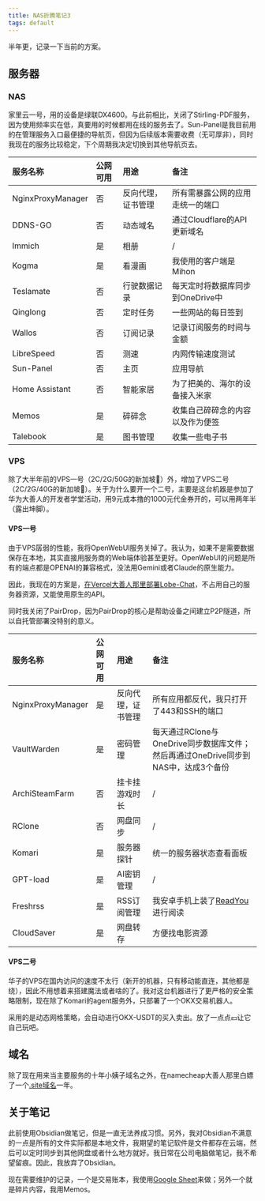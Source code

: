 ```yaml
---
title: NAS折腾笔记3
tags: default
---
```


半年更，记录一下当前的方案。

## 服务器

### NAS

家里云一号，用的设备是绿联DX4600。与此前相比，关闭了Stirling-PDF服务，因为使用频率实在低，真要用的时候都用在线的服务去了。Sun-Panel是我目前用的在管理服务入口最便捷的导航页，但因为后续版本需要收费（无可厚非），同时我现在的服务比较稳定，下个周期我决定切换到其他导航页去。

| 服务名称          | 公网可用 | 用途               | 备注                                                         |
| :---------------- | :------- | :----------------- | :----------------------------------------------------------- |
| NginxProxyManager | 否       | 反向代理，证书管理 | 所有需暴露公网的应用走统一的端口                             |
| DDNS-GO           | 否       | 动态域名           | 通过Cloudflare的API更新域名                                  |
| Immich            | 是       | 相册               | /                                                            |
| Kogma             | 是       | 看漫画             | 我使用的客户端是Mihon                                        |
| Teslamate         | 否       | 行驶数据记录       | 每天定时将数据库同步到OneDrive中                             |
| Qinglong          | 否       | 定时任务           | 一些网站的每日签到                                           |
| Wallos            | 否       | 订阅记录               | 记录订阅服务的时间与金额           |
| LibreSpeed        | 否       | 测速               | 内网传输速度测试                                             |
| Sun-Panel         | 否       | 主页               | 应用导航                                                     |
| Home Assistant    | 否       | 智能家居           | 为了把美的、海尔的设备接入米家                               |
| Memos | 是 | 碎碎念 | 收集自己碎碎念的内容以及作为便签 |
| Talebook | 是 | 图书管理 | 收集一些电子书 |


### VPS

除了大半年前的VPS一号（2C/2G/50G的新加坡🐥）外，增加了VPS二号（2C/2G/40G的新加坡🐥）。关于为什么要开一个二号，主要是这台机器是参加了华为大善人的开发者学堂活动，用9元成本撸的1000元代金券开的，可以用两年半（露出坤脚）。

#### VPS一号

由于VPS孱弱的性能，我将OpenWebUI服务关掉了。我认为，如果不是需要数据保存在本地，其实直接用服务商的Web端体验甚至更好。OpenWebUI的问题是所有的端点都是OPENAI的兼容格式，没法用Gemini或者Claude的原生能力。

因此，我现在的方案是，[在Vercel大善人那里部署Lobe-Chat](https://pzweuj.github.io/posts/LobeChat)，不占用自己的服务器资源，又能使用原生的API。

同时我关闭了PairDrop，因为PairDrop的核心是帮助设备之间建立P2P隧道，所以自托管部署没特别的意义。



| 服务名称          | 公网可用 | 用途               | 备注                                                         |
| :---------------- | :------- | :----------------- | :----------------------------------------------------------- |
| NginxProxyManager | 是       | 反向代理，证书管理 | 所有应用都反代，我只打开了443和SSH的端口                     |
| VaultWarden       | 是       | 密码管理           | 每天通过RClone与OneDrive同步数据库文件；然后再通过OneDrive同步到NAS中，达成3个备份 |
| ArchiSteamFarm    | 否       | 挂卡挂游戏时长     | /                                                            |
| RClone            | 否       | 网盘同步           | /                                                            |
| Komari            | 是       | 服务器探针         | 统一的服务器状态查看面板                                     |
| GPT-load          | 是       | AI密钥管理         | /                                                            |
| Freshrss          | 是       | RSS订阅管理        | 我安卓手机上装了[ReadYou](https://github.com/ReadYouApp/ReadYou)进行阅读 |
| CloudSaver        | 是       | 网盘转存           | 方便找电影资源                                               |



#### VPS二号

华子的VPS在国内访问的速度不太行（新开的机器，只有移动能直连，其他都是绕），因此不用想着来搭建魔法或者啥的了。我对这台机器进行了更严格的安全策略限制，现在除了Komari的agent服务外，只部署了一个OKX交易机器人。

采用的是动态网格策略，会自动进行OKX-USDT的买入卖出。放了一点点💴让它自己玩吧。



## 域名

除了现在用来当主要服务的十年小姨子域名之外，在namecheap大善人那里白嫖了一个[.site域名](https://use.biotools.site/)一年。



## 关于笔记

此前使用Obsidian做笔记，但是一直无法养成习惯。另外，我对Obsidian不满意的一点是所有的文件实际都是本地文件，我期望的笔记软件是文件都存在云端，然后可以定时同步到其他网盘或者什么地方就好。我日常在公司电脑做笔记，我不希望留痕。因此，我放弃了Obsidian。

现在需要维护的记录，一个是交易账本，我使用[Google Sheet](https://pzweuj.github.io/posts/notion_google_sheets)来做；另外一个就是碎片内容，我用Memos。

